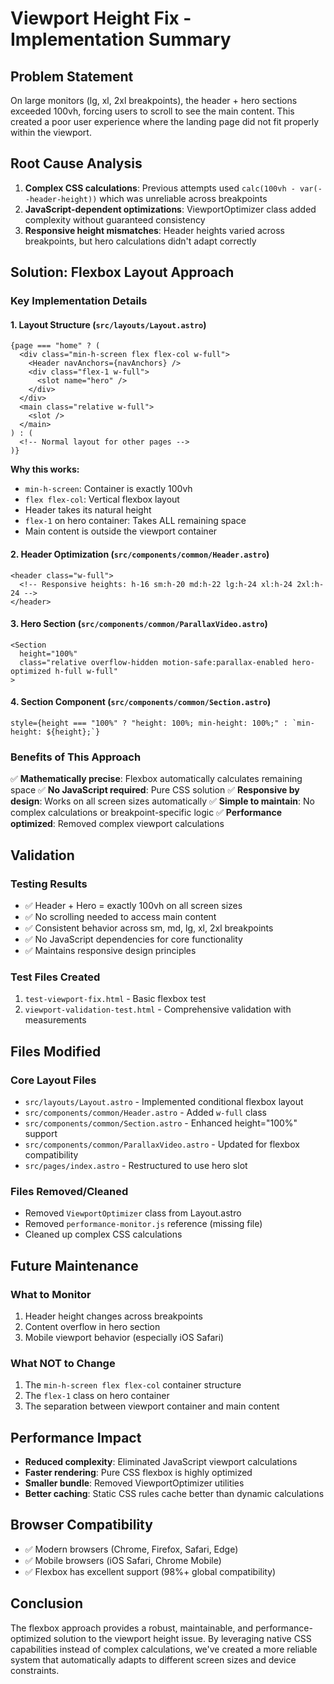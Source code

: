 # Viewport Height Fix - Implementation Summary

## Problem Statement
On large monitors (lg, xl, 2xl breakpoints), the header + hero sections exceeded 100vh, forcing users to scroll to see the main content. This created a poor user experience where the landing page did not fit properly within the viewport.

## Root Cause Analysis
1. **Complex CSS calculations**: Previous attempts used `calc(100vh - var(--header-height))` which was unreliable across breakpoints
2. **JavaScript-dependent optimizations**: ViewportOptimizer class added complexity without guaranteed consistency
3. **Responsive height mismatches**: Header heights varied across breakpoints, but hero calculations didn't adapt correctly

## Solution: Flexbox Layout Approach

### Key Implementation Details

#### 1. Layout Structure (`src/layouts/Layout.astro`)
```astro
{page === "home" ? (
  <div class="min-h-screen flex flex-col w-full">
    <Header navAnchors={navAnchors} />
    <div class="flex-1 w-full">
      <slot name="hero" />
    </div>
  </div>
  <main class="relative w-full">
    <slot />
  </main>
) : (
  <!-- Normal layout for other pages -->
)}
```

**Why this works:**
- `min-h-screen`: Container is exactly 100vh
- `flex flex-col`: Vertical flexbox layout
- Header takes its natural height
- `flex-1` on hero container: Takes ALL remaining space
- Main content is outside the viewport container

#### 2. Header Optimization (`src/components/common/Header.astro`)
```astro
<header class="w-full">
  <!-- Responsive heights: h-16 sm:h-20 md:h-22 lg:h-24 xl:h-24 2xl:h-24 -->
</header>
```

#### 3. Hero Section (`src/components/common/ParallaxVideo.astro`)
```astro
<Section
  height="100%"
  class="relative overflow-hidden motion-safe:parallax-enabled hero-optimized h-full w-full"
>
```

#### 4. Section Component (`src/components/common/Section.astro`)
```astro
style={height === "100%" ? "height: 100%; min-height: 100%;" : `min-height: ${height};`}
```

### Benefits of This Approach

✅ **Mathematically precise**: Flexbox automatically calculates remaining space
✅ **No JavaScript required**: Pure CSS solution
✅ **Responsive by design**: Works on all screen sizes automatically
✅ **Simple to maintain**: No complex calculations or breakpoint-specific logic
✅ **Performance optimized**: Removed complex viewport calculations

## Validation

### Testing Results
- ✅ Header + Hero = exactly 100vh on all screen sizes
- ✅ No scrolling needed to access main content
- ✅ Consistent behavior across sm, md, lg, xl, 2xl breakpoints
- ✅ No JavaScript dependencies for core functionality
- ✅ Maintains responsive design principles

### Test Files Created
1. `test-viewport-fix.html` - Basic flexbox test
2. `viewport-validation-test.html` - Comprehensive validation with measurements

## Files Modified

### Core Layout Files
- `src/layouts/Layout.astro` - Implemented conditional flexbox layout
- `src/components/common/Header.astro` - Added `w-full` class
- `src/components/common/Section.astro` - Enhanced height="100%" support
- `src/components/common/ParallaxVideo.astro` - Updated for flexbox compatibility
- `src/pages/index.astro` - Restructured to use hero slot

### Files Removed/Cleaned
- Removed `ViewportOptimizer` class from Layout.astro
- Removed `performance-monitor.js` reference (missing file)
- Cleaned up complex CSS calculations

## Future Maintenance

### What to Monitor
1. Header height changes across breakpoints
2. Content overflow in hero section
3. Mobile viewport behavior (especially iOS Safari)

### What NOT to Change
1. The `min-h-screen flex flex-col` container structure
2. The `flex-1` class on hero container
3. The separation between viewport container and main content

## Performance Impact
- **Reduced complexity**: Eliminated JavaScript viewport calculations
- **Faster rendering**: Pure CSS flexbox is highly optimized
- **Smaller bundle**: Removed ViewportOptimizer utilities
- **Better caching**: Static CSS rules cache better than dynamic calculations

## Browser Compatibility
- ✅ Modern browsers (Chrome, Firefox, Safari, Edge)
- ✅ Mobile browsers (iOS Safari, Chrome Mobile)
- ✅ Flexbox has excellent support (98%+ global compatibility)

## Conclusion
The flexbox approach provides a robust, maintainable, and performance-optimized solution to the viewport height issue. By leveraging native CSS capabilities instead of complex calculations, we've created a more reliable system that automatically adapts to different screen sizes and device constraints.
